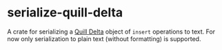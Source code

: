 # serialize-quill-delta

A crate for serializing a [Quill Delta](https://quilljs.com/docs/delta) object of `insert` operations to text. For now
only serialization to plain text (without formatting) is supported.
